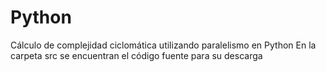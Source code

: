 # Python

Cálculo de complejidad ciclomática utilizando paralelismo en Python
En la carpeta src se encuentran el código fuente para su descarga
